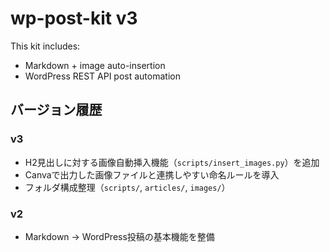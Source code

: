 # wp-post-kit v3

This kit includes:
- Markdown + image auto-insertion
- WordPress REST API post automation

## バージョン履歴

### v3
- H2見出しに対する画像自動挿入機能（`scripts/insert_images.py`）を追加
- Canvaで出力した画像ファイルと連携しやすい命名ルールを導入
- フォルダ構成整理（`scripts/`, `articles/`, `images/`）

### v2
- Markdown → WordPress投稿の基本機能を整備
